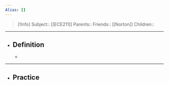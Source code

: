 ```yaml
---
Alias: []
---
```

> [!Info]
> Subject:: [[ECE211]]
> Parents:: 
> Friends:: [[Norton]]
> Children:: 
---
- ## Definition
	- 
---
- ## Practice